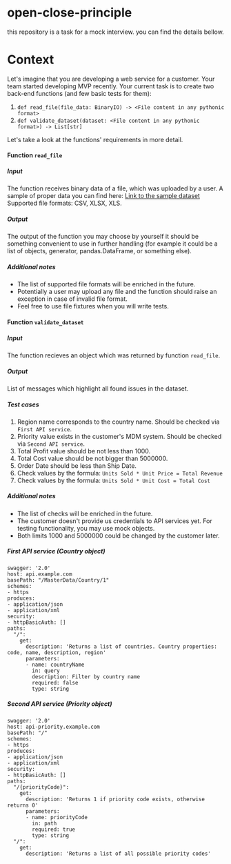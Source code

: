 # open-close-principle
this repository is a task for a mock interview. you can find the details bellow.



# Context
Let's imagine that you are developing a web service for a customer. Your team started developing MVP recently.
Your current task is to create two back-end functions (and few basic tests for them):
1. `def read_file(file_data: BinaryIO) -> <File content in any pythonic format>`
2. `def validate_dataset(dataset: <File content in any pythonic format>) -> List[str]`

Let's take a look at the functions' requirements in more detail.

#### Function `read_file`
##### Input
The function receives binary data of a file, which was uploaded by a user.
A sample of proper data you can find here:
[Link to the sample dataset](https://eforexcel.com/wp/wp-content/uploads/2017/07/10000-Sales-Records.zip)
Supported file formats: CSV, XLSX, XLS.
##### Output
The output of the function you may choose by yourself it should be something convenient to use in further handling (for example it could be a list of objects, generator, pandas.DataFrame, or something else).
##### Additional notes
- The list of supported file formats will be enriched in the future.
- Potentially a user may upload any file and the function should raise an exception in case of invalid file format.
- Feel free to use file fixtures when you will write tests.

#### Function `validate_dataset`
##### Input
The function recieves an object which was returned by function `read_file`.
##### Output
List of messages which highlight all found issues in the dataset.
##### Test cases
1. Region name corresponds to the country name. Should be checked via `First API service`.
2. Priority value exists in the customer's MDM system. Should be checked via `Second API service`.
3. Total Profit value should be not less than 1000.
4. Total Cost value should be not bigger than 5000000.
5. Order Date should be less than Ship Date.
6. Check values by the formula: `Units Sold * Unit Price = Total Revenue`
7. Check values by the formula: `Units Sold * Unit Cost = Total Cost`

##### Additional notes
- The list of checks will be enriched in the future.
- The customer doesn't provide us credentials to API services yet. For testing functionality, you may use mock objects.
- Both limits 1000 and 5000000 could be changed by the customer later.

##### First API service (Country object)
```
swagger: '2.0'
host: api.example.com
basePath: "/MasterData/Country/1"
schemes:
- https
produces:
- application/json
- application/xml
security:
- httpBasicAuth: []
paths:
  "/":
    get:
      description: 'Returns a list of countries. Country properties: code, name, description, region'
      parameters:
      - name: countryName
        in: query
        description: Filter by country name
        required: false
        type: string
```
##### Second API service (Priority object)
```
swagger: '2.0'
host: api-priority.example.com
basePath: "/"
schemes:
- https
produces:
- application/json
- application/xml
security:
- httpBasicAuth: []
paths:		
  "/{priorityCode}":
    get:
      description: 'Returns 1 if priority code exists, otherwise returns 0'
      parameters:
      - name: priorityCode
        in: path
        required: true
        type: string
  "/":
    get:
      description: 'Returns a list of all possible priority codes'
```
